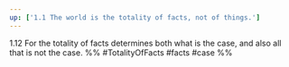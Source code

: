 ```yaml
---
up: ['1.1 The world is the totality of facts, not of things.']
---
```

1.12 For the totality of facts determines both what is the case, and also all that is not the case.
%%
#TotalityOfFacts #facts #case %%